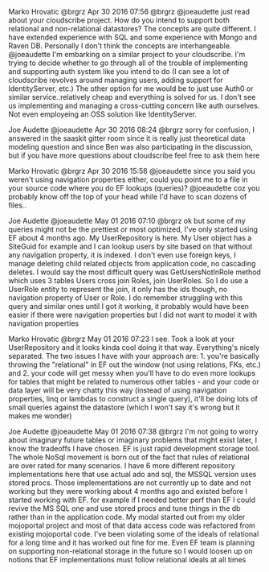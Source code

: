 
Marko Hrovatic @brgrz Apr 30 2016 07:56
@brgrz
@joeaudette just read about your cloudscribe project. How do you intend to support both relational and non-relational datastores? The concepts are quite different. I have extended experience with SQL and some experience with Mongo and Raven DB. Personally I don't think the concepts are interhangeable.
@joeaudette I'm embarking on a similar project to your cloudscribe. I'm trying to decide whether to go through all of the trouble of implementing and supporting auth system like you intend to do (I can see a lot of cloudscribe revolves around managing users, adding support for IdentityServer, etc.)
The other option for me would be to just use Auth0 or similar service..relatively cheap and everything is solved for us. I don't see us implementing and managing a cross-cutting concern like auth ourselves. Not even employeing an OSS solution like IdentityServer.

Joe Audette @joeaudette Apr 30 2016 08:24
@brgrz sorry for confusion, I answered in the saaskit gitter room since it is really just theoretical data modeling question and since Ben was also participating in the discussion, but if you have more questions about cloudscribe feel free to ask them here

Marko Hrovatic @brgrz Apr 30 2016 15:58
@joeaudette since you said you weren't using navigation properties either, could you point me to a file in your source code where you do EF lookups (queries)?
@joeaudette coz you probably know off the top of your head while I'd have to scan dozens of files..

Joe Audette @joeaudette May 01 2016 07:10
@brgrz ok but some of my queries might not be the prettiest or most optimized, I've only started using EF about 4 months ago. My UserRepository is here. My User object has a SiteGuid for example and I can lookup users by site based on that without any navigation property, it is indexed. I don't even use foreign keys, I manage deleting child related objects from application code, no cascading deletes. I would say the most difficult query was GetUsersNotInRole method which uses 3 tables Users cross join Roles, join UserRoles. So I do use a UserRole entity to represent the join, it only has the ids though, no navigation property of User or Role. I do remember struggling with this query and similar ones until I got it working, it probably would have been easier if there were navigation properties but I did not want to model it with navigation properties

Marko Hrovatic @brgrz May 01 2016 07:23
I see. Took a look at your UserRepository and it looks kinda cool doing it that way. Everything's nicely separated. The two issues I have with your approach are: 1. you're basically throwing the "relational" in EF out the window (not using relations, FKs, etc.) and 2. your code will get messy when you'll have to do even more lookups for tables that might be related to numerous other tables - and your code or data layer will be very chatty this way (instead of using navigation properties, linq or lambdas to construct a single query), it'll be doing lots of small queries against the datastore (which I won't say it's wrong but it makes me wonder)

Joe Audette @joeaudette May 01 2016 07:38
@brgrz I'm not going to worry about imaginary future tables or imaginary problems that might exist later, I know the tradeoffs I have chosen. EF is just rapid development storage tool. The whole NoSql movement is born out of the fact that rules of relational are over rated for many scenarios. I have 6 more different repository implementations here that use actual ado and sql, the MSSQL version uses stored procs. Those implementations are not currently up to date and not working but they were working about 4 months ago and existed before I started working with EF. for example if I needed better perf than EF I could revive the MS SQL one and use stored procs and tune things in the db rather than in the application code. My modal started out from my older mojoportal project and most of that data access code was refactored from existing mojoportal code. I've been violating some of the ideals of relational for a long time and it has worked out fine for me. Even EF team is planning on supporting non-relational storage in the future so I would loosen up on notions that EF implementations must follow relational ideals at all times

